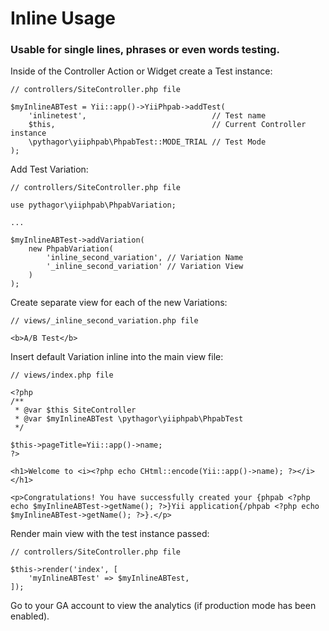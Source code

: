 Inline Usage
============

### Usable for single lines, phrases or even words testing.

Inside of the Controller Action or Widget create a Test instance:

    // controllers/SiteController.php file
    
    $myInlineABTest = Yii::app()->YiiPhpab->addTest(
        'inlinetest',                            // Test name
        $this,                                   // Current Controller instance
        \pythagor\yiiphpab\PhpabTest::MODE_TRIAL // Test Mode
    );

Add Test Variation:

    // controllers/SiteController.php file
    
    use pythagor\yiiphpab\PhpabVariation;
    
    ...
    
    $myInlineABTest->addVariation(
        new PhpabVariation(
            'inline_second_variation', // Variation Name
            '_inline_second_variation' // Variation View
        )
    );

Create separate view for each of the new Variations:

    // views/_inline_second_variation.php file
    
    <b>A/B Test</b>

Insert default Variation inline into the main view file:

    // views/index.php file
    
    <?php
    /**
     * @var $this SiteController
     * @var $myInlineABTest \pythagor\yiiphpab\PhpabTest
     */
    
    $this->pageTitle=Yii::app()->name;
    ?>
    
    <h1>Welcome to <i><?php echo CHtml::encode(Yii::app()->name); ?></i></h1>
    
    <p>Congratulations! You have successfully created your {phpab <?php echo $myInlineABTest->getName(); ?>}Yii application{/phpab <?php echo $myInlineABTest->getName(); ?>}.</p>

Render main view with the test instance passed:

    // controllers/SiteController.php file
    
    $this->render('index', [
        'myInlineABTest' => $myInlineABTest,
    ]);
    
Go to your GA account to view the analytics (if production mode has been enabled).
